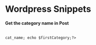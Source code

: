 # Wordpress Snippets 

#### Get the category name in Post 

<code>
<?php $category = get_the_category();
$firstCategory = $category[0]->cat_name; echo $firstCategory;?>
</code>
